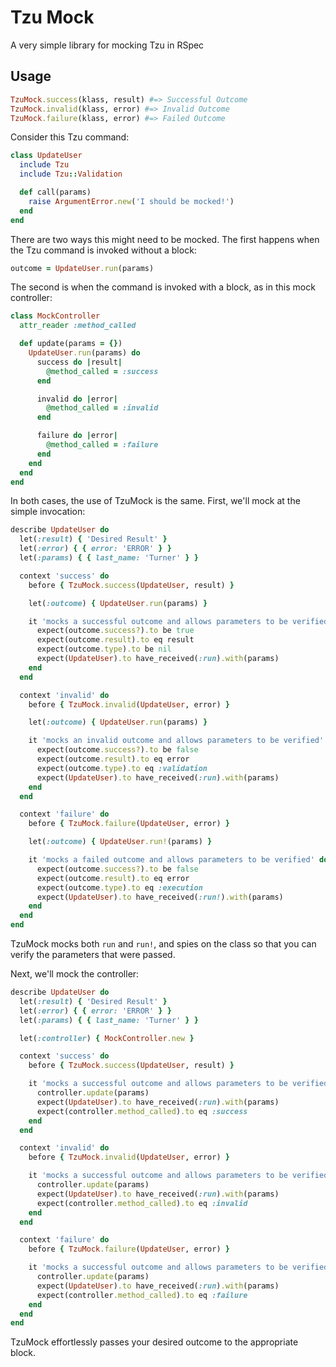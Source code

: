 # Tzu Mock

A very simple library for mocking Tzu in RSpec

## Usage

```ruby
TzuMock.success(klass, result) #=> Successful Outcome
TzuMock.invalid(klass, error) #=> Invalid Outcome
TzuMock.failure(klass, error) #=> Failed Outcome
```

Consider this Tzu command:

```ruby
class UpdateUser
  include Tzu
  include Tzu::Validation

  def call(params)
    raise ArgumentError.new('I should be mocked!')
  end
end
```

There are two ways this might need to be mocked. The first happens when the Tzu command is invoked without a block:
```ruby
outcome = UpdateUser.run(params)
```

The second is when the command is invoked with a block, as in this mock controller:
```ruby
class MockController
  attr_reader :method_called

  def update(params = {})
    UpdateUser.run(params) do
      success do |result|
        @method_called = :success
      end

      invalid do |error|
        @method_called = :invalid
      end

      failure do |error|
        @method_called = :failure
      end
    end
  end
end
```

In both cases, the use of TzuMock is the same. First, we'll mock at the simple invocation:
```ruby
describe UpdateUser do
  let(:result) { 'Desired Result' }
  let(:error) { { error: 'ERROR' } }
  let(:params) { { last_name: 'Turner' } }

  context 'success' do
    before { TzuMock.success(UpdateUser, result) }

    let(:outcome) { UpdateUser.run(params) }

    it 'mocks a successful outcome and allows parameters to be verified' do
      expect(outcome.success?).to be true
      expect(outcome.result).to eq result
      expect(outcome.type).to be nil
      expect(UpdateUser).to have_received(:run).with(params)
    end
  end

  context 'invalid' do
    before { TzuMock.invalid(UpdateUser, error) }

    let(:outcome) { UpdateUser.run(params) }

    it 'mocks an invalid outcome and allows parameters to be verified' do
      expect(outcome.success?).to be false
      expect(outcome.result).to eq error
      expect(outcome.type).to eq :validation
      expect(UpdateUser).to have_received(:run).with(params)
    end
  end

  context 'failure' do
    before { TzuMock.failure(UpdateUser, error) }

    let(:outcome) { UpdateUser.run!(params) }

    it 'mocks a failed outcome and allows parameters to be verified' do
      expect(outcome.success?).to be false
      expect(outcome.result).to eq error
      expect(outcome.type).to eq :execution
      expect(UpdateUser).to have_received(:run!).with(params)
    end
  end
end
```

TzuMock mocks both `run` and `run!`, and spies on the class so that you can verify the parameters that were passed.

Next, we'll mock the controller:
```ruby
describe UpdateUser do
  let(:result) { 'Desired Result' }
  let(:error) { { error: 'ERROR' } }
  let(:params) { { last_name: 'Turner' } }

  let(:controller) { MockController.new }

  context 'success' do
    before { TzuMock.success(UpdateUser, result) }

    it 'mocks a successful outcome and allows parameters to be verified' do
      controller.update(params)
      expect(UpdateUser).to have_received(:run).with(params)
      expect(controller.method_called).to eq :success
    end
  end

  context 'invalid' do
    before { TzuMock.invalid(UpdateUser, error) }

    it 'mocks a successful outcome and allows parameters to be verified' do
      controller.update(params)
      expect(UpdateUser).to have_received(:run).with(params)
      expect(controller.method_called).to eq :invalid
    end
  end

  context 'failure' do
    before { TzuMock.failure(UpdateUser, error) }

    it 'mocks a successful outcome and allows parameters to be verified' do
      controller.update(params)
      expect(UpdateUser).to have_received(:run).with(params)
      expect(controller.method_called).to eq :failure
    end
  end
end
```

TzuMock effortlessly passes your desired outcome to the appropriate block.
